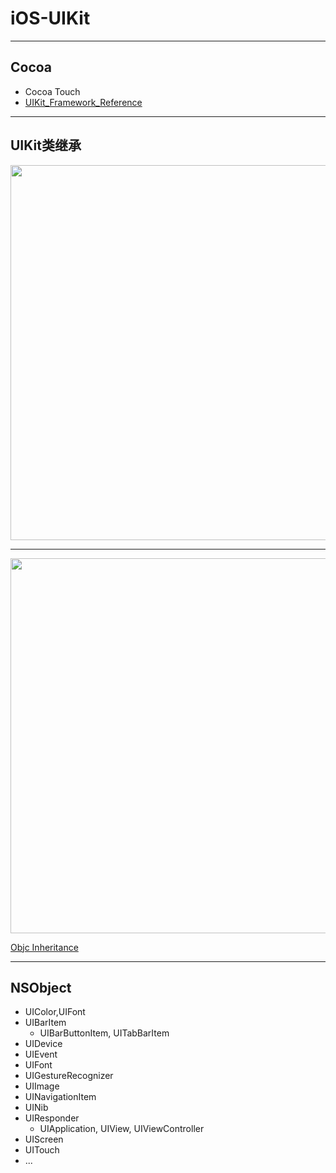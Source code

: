 # iOS-UIKit

- - -

## Cocoa

- Cocoa Touch
- [UIKit_Framework_Reference](https://developer.apple.com/library/ios/documentation/UIKit/Reference/UIKit_Framework/index.html)

- - -

## UIKit类继承

<img src="http://ww2.sinaimg.cn/large/6d308bd9gw1f0dd4fk51ij20o90w742q.jpg" width="600" />

- - -

<img src="http://ww2.sinaimg.cn/large/6d308bd9gw1f0c1u7y1tbj21eq12ctt0.jpg" width="600" />

[Objc Inheritance](http://xudafeng.github.io/objc_inheritance/tree.html)

- - -

## NSObject

- UIColor,UIFont
- UIBarItem
    - UIBarButtonItem, UITabBarItem
- UIDevice
- UIEvent
- UIFont
- UIGestureRecognizer
- UIImage
- UINavigationItem
- UINib
- UIResponder
    - UIApplication, UIView, UIViewController
- UIScreen
- UITouch
- ...

